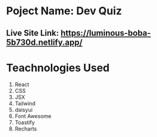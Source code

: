 # Poject Name: Dev Quiz
## Live Site Link: https://luminous-boba-5b730d.netlify.app/

# Teachnologies Used
 1. React
 2. CSS
 3. JSX
 4. Tailwind
 5. daisyui
 6. Font Awesome
 7. Toastify
 8. Recharts
